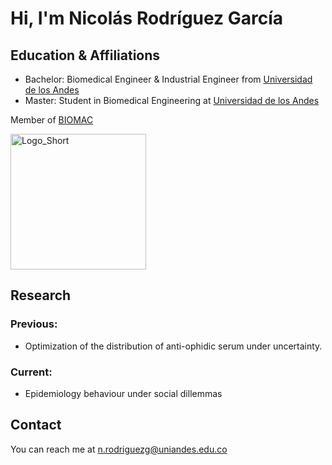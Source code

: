 # Hi, I'm Nicolás Rodríguez García


## Education & Affiliations

- Bachelor: Biomedical Engineer & Industrial Engineer from [Universidad de los Andes](https://uniandes.edu.co/)
- Master: Student in Biomedical Engineering at [Universidad de los Andes](https://uniandes.edu.co/)
<!-- - Doctorate: from [INSTITUTION](LINK OF INSTITUTION.com) -->
<!-- - Post Doctorate: from [INSTITUTION](LINK OF INSTITUTION.com) -->



Member of [BIOMAC](https://github.com/biomac-lab)


<img width="217" alt="Logo_Short" src="https://user-images.githubusercontent.com/73041689/218108873-dd5daaaa-2874-43d3-a089-8403dda3e18f.png">

<!-- Member of [RESEARCH GROUP] (LINK OF RESEARCH GROUP) -->


## Research

### Previous:

- Optimization of the distribution of anti-ophidic serum under uncertainty. 

### Current:

- Epidemiology behaviour under social dillemmas

<!-- ### Interests: -->

<!-- - Interest 1 -->
<!-- - Interest 2 -->
<!-- - Interest 3 -->



## Contact

<!--
-Twitter: from [INSTITUTION](LINK OF INSTITUTION.com)
-->
You can reach me at <n.rodriguezg@uniandes.edu.co>

